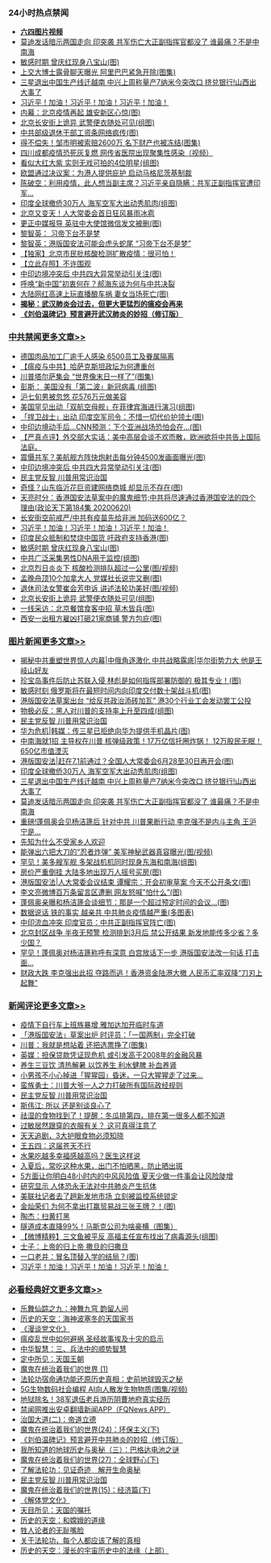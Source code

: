 <div class="catlist">
<h3>24小时热点禁闻</h3>
<ul>
<li><b><a href="http://d1.bdrive.tk/64.mp4" target="_blank">六四图片视频</a></b></li>
<li><a href="https://github.com/fqnews/bnews/blob/master/topimagenews/20200620/1347910.md">莫迪发话暗示两国走向 印突袭 共军伤亡大正副指挥官都没了 谁最痛？不是中南海</a></li>
<li><a href="https://github.com/fqnews/bnews/blob/master/cbnews/20200621/1348116.md">敏感时期 曾庆红现身八宝山(图)</a></li>
<li><a href="https://github.com/fqnews/bnews/blob/master/cnnews/20200621/1348246.md">上交大博士露骨聊天曝光 阿里巴巴紧急开除(图集)</a></li>
<li><a href="https://github.com/fqnews/bnews/blob/master/topimagenews/20200620/1347982.md">三星退出中国生产线迁越南 中兴上周称量产7纳米今突改口 挤兑银行!山西出大事了</a></li>
<li><a href="https://github.com/fqnews/bnews/blob/master/comments/20200621/783267.md">习近平！加油！习近平！加油！习近平！加油！</a></li>
<li><a href="https://github.com/fqnews/bnews/blob/master/cbnews/20200621/1348025.md">内幕：北京疫情再起 雄安新区心惊(图)</a></li>
<li><a href="https://github.com/fqnews/bnews/blob/master/cbnews/20200621/1348088.md">北京长安街上诡异 武警便衣随处可见(组图)</a></li>
<li><a href="https://github.com/fqnews/bnews/blob/master/cnnews/20200621/1348102.md">中共部级退休干部工资条网络疯传(图)</a></li>
<li><a href="https://github.com/fqnews/bnews/blob/master/yule/20200621/1348058.md">得不偿失！邹市明被索赔2600万 名下财产也被冻结(图集)</a></li>
<li><a href="https://github.com/fqnews/bnews/blob/master/cnnews/20200621/1348035.md">四川成都疫情恐死灰复燃 网传省医院出现聚集性感染（视频）</a></li>
<li><a href="https://github.com/fqnews/bnews/blob/master/yule/20200621/1348060.md">看似大红大紫 实则无戏可拍的4位明星(组图)</a></li>
<li><a href="https://github.com/fqnews/bnews/blob/master/comments/20200621/1348041.md">欧盟通过决议案：为港人提供庇护 启动马格尼茨基制裁</a></li>
<li><a href="https://github.com/fqnews/bnews/blob/master/cbnews/20200621/1348052.md">陈破空：利用疫情，此人想当副主席？习近平亲自隐瞒：共军正副指挥官遭印军... </a></li>
<li><a href="https://github.com/fqnews/bnews/blob/master/topimagenews/20200621/1348103.md">印度全球撤侨30万人 海军空军大出动秀肌肉(组图)</a></li>
<li><a href="https://github.com/fqnews/bnews/blob/master/headline/20200620/1347883.md">北京又变天！人大常委会首日狂风暴雨冰雹</a></li>
<li><a href="https://github.com/fqnews/bnews/blob/master/cbnews/20200621/1348018.md">更正中媒报导 英驻中大使馆微信发文被删(图)</a></li>
<li><a href="https://github.com/fqnews/bnews/blob/master/baitai/20200621/1348136.md">黎智英&#65306; 习帝下台不是梦</a></li>
<li><a href="https://github.com/fqnews/bnews/blob/master/headline/20200621/1348070.md">黎智英：港版国安法可能会虎头蛇尾 “习帝下台不是梦”</a></li>
<li><a href="https://github.com/fqnews/bnews/blob/master/comments/20200621/1347994.md">【独家】北京市民批核酸检测扩散疫情：很可怕！</a></li>
<li><a href="https://github.com/fqnews/bnews/blob/master/baitai/20200621/1348014.md">【立此存照】不许围观</a></li>
<li><a href="https://github.com/fqnews/bnews/blob/master/cbnews/20200621/1348265.md">中印边境冲突后 中共四大异常举动引关注(图)</a></li>
<li><a href="https://github.com/fqnews/bnews/blob/master/cbnews/20200621/1348008.md">呼唤“新中国”初衷何在？郝海东谈为何与中共决裂</a></li>
<li><a href="https://github.com/fqnews/bnews/blob/master/cnnews/20200621/1348114.md">大陆网红高速上玩直播酿车祸 妻女当场死亡(图)</a></li>
<li><b><a href="https://github.com/fqnews/bnews/blob/master/comments/20200211/1275071.md" target="_blank">揭秘：武汉肺炎会过去，但更大更猛烈的瘟疫会再来</a></b></li>
<li><b><a href="https://github.com/fqnews/bnews/blob/master/comments/20200207/1272816.md" target="_blank">《刘伯温碑记》预言避开武汉肺炎的妙招（修订版）</a></b></li>
</ul>
</div>

<div class="catlist">
<h3><a href="https://github.com/fqnews/bnews/blob/master/cbnews/" target="_blank">中共禁闻</a><span><a href="https://github.com/fqnews/bnews/blob/master/cbnews/" target="_blank" rel="nofollow">更多文章>></a></span></h3>
<ul>
<li><a href="https://github.com/fqnews/bnews/blob/master/cbnews/20200621/1348318.md" target="_blank">德国肉品加工厂逾千人感染 6500员工及眷属隔离</a></li>
<li><a href="https://github.com/fqnews/bnews/blob/master/cbnews/20200621/1348326.md" target="_blank">【瘟疫与中共】哈萨克斯坦政坛为何遭重创</a></li>
<li><a href="https://github.com/fqnews/bnews/blob/master/cbnews/20200621/1348304.md" target="_blank">川普塔尔萨集会 “世界像末日一样了”(图集)</a></li>
<li><a href="https://github.com/fqnews/bnews/blob/master/cbnews/20200621/1348292.md" target="_blank">彭斯： 美国没有「第二波」新冠病毒 (组图)</a></li>
<li><a href="https://github.com/fqnews/bnews/blob/master/cbnews/20200621/1348276.md" target="_blank">沪七旬男被忽悠 花576万元做美容</a></li>
<li><a href="https://github.com/fqnews/bnews/blob/master/cbnews/20200621/1348272.md" target="_blank">美国罕见出动「双航空母舰」在菲律宾海进行演习(组图)</a></li>
<li><a href="https://github.com/fqnews/bnews/blob/master/cbnews/20200621/1348271.md" target="_blank">「捍卫战士」出动 印度空军司令：不惜一切代价护领土(图)</a></li>
<li><a href="https://github.com/fqnews/bnews/blob/master/cbnews/20200621/1348269.md" target="_blank">中印边境动手后…CNN预测：下个亚洲战场恐怕会在…(图)</a></li>
<li><a href="https://github.com/fqnews/bnews/blob/master/cbnews/20200621/1348268.md" target="_blank">【严真点评】外交部大实话：美中高层会谈不欢而散，欧洲欲将中共告上国际法庭。</a></li>
<li><a href="https://github.com/fqnews/bnews/blob/master/cbnews/20200621/1348266.md" target="_blank">震慑共军？美航舰方阵快炮射击每分钟4500发画面曝光(图)</a></li>
<li><a href="https://github.com/fqnews/bnews/blob/master/cbnews/20200621/1348265.md" target="_blank">中印边境冲突后 中共四大异常举动引关注(图)</a></li>
<li><a href="https://github.com/fqnews/bnews/blob/master/comments/20200621/1348236.md" target="_blank">民主党反智 川普用常识治国</a></li>
<li><a href="https://github.com/fqnews/bnews/blob/master/cbnews/20200621/1348233.md" target="_blank">奇怪？山东临沂花巨资建网络商城 却显示不存在(图)</a></li>
<li><a href="https://github.com/fqnews/bnews/blob/master/cbnews/20200621/1348216.md" target="_blank">天亮时分：香港国安法草案中的魔鬼细节;中共将尽速通过香港国安法的四个理由(政论天下第184集 20200620)</a></li>
<li><a href="https://github.com/fqnews/bnews/blob/master/cbnews/20200621/1348174.md" target="_blank">长安街空前戒严/中共有疫苗先给非洲 加码送600亿？</a></li>
<li><a href="https://github.com/fqnews/bnews/blob/master/comments/20200621/783267.md" target="_blank">习近平！加油！习近平！加油！习近平！加油！</a></li>
<li><a href="https://github.com/fqnews/bnews/blob/master/cbnews/20200621/1348128.md" target="_blank">印度民众抵制和焚烧中国货 吁政府支持香港(图)</a></li>
<li><a href="https://github.com/fqnews/bnews/blob/master/cbnews/20200621/1348116.md" target="_blank">敏感时期 曾庆红现身八宝山(图)</a></li>
<li><a href="https://github.com/fqnews/bnews/blob/master/cbnews/20200621/1348105.md" target="_blank">中共广泛采集男性DNA用于监控(组图)</a></li>
<li><a href="https://github.com/fqnews/bnews/blob/master/cbnews/20200621/1348104.md" target="_blank">北京烈日炎炎下 核酸检测排队超过一公里(图/视频)</a></li>
<li><a href="https://github.com/fqnews/bnews/blob/master/cbnews/20200621/1348095.md" target="_blank">孟晚舟顶10个加拿大人 党媒社长说完又删(图)</a></li>
<li><a href="https://github.com/fqnews/bnews/blob/master/cbnews/20200621/1348094.md" target="_blank">退休司法女警崔会芳申诉 讲述法轮功美好(图/视频)</a></li>
<li><a href="https://github.com/fqnews/bnews/blob/master/cbnews/20200621/1348088.md" target="_blank">北京长安街上诡异 武警便衣随处可见(组图)</a></li>
<li><a href="https://github.com/fqnews/bnews/blob/master/cbnews/20200621/1348087.md" target="_blank">一线采访：北京餐馆食客中招 草木皆兵(图)</a></li>
<li><a href="https://github.com/fqnews/bnews/blob/master/cbnews/20200621/1348080.md" target="_blank">西安一出租方雇凶打砸21家商铺 警方包庇(图)</a></li>

</ul>
</div>
<div class="catlist">
<h3><a href="https://github.com/fqnews/bnews/blob/master/topimagenews/" target="_blank">图片新闻</a><span><a href="https://github.com/fqnews/bnews/blob/master/topimagenews/" target="_blank" rel="nofollow">更多文章>></a></span></h3>
<ul>
<li><a href="https://github.com/fqnews/bnews/blob/master/topimagenews/20200621/1348327.md" target="_blank">揭秘中共重塑世界惊人内幕|中俄角逐激化 中共战略露底|华尔街势力大 他是王岐山好友</a></li>
<li><a href="https://github.com/fqnews/bnews/blob/master/topimagenews/20200621/1348303.md" target="_blank">珍宝岛事件后防止苏联入侵 林彪是如何指挥部署防御的 极其专业！(图)</a></li>
<li><a href="https://github.com/fqnews/bnews/blob/master/topimagenews/20200621/1348275.md" target="_blank">敏感时刻 俄罗斯将在最短时间内向印度交付数十架战斗机(图)</a></li>
<li><a href="https://github.com/fqnews/bnews/blob/master/topimagenews/20200621/1348251.md" target="_blank">港版国安法草案出台 &#8220;给反共政治添砖加瓦&#8221; 港30个行业工会发动罢工公投</a></li>
<li><a href="https://github.com/fqnews/bnews/blob/master/topimagenews/20200621/1348244.md" target="_blank">物极必反：黑人对川普的支持率上升至四成(组图)</a></li>
<li><a href="https://github.com/fqnews/bnews/blob/master/comments/20200621/1348236.md" target="_blank">民主党反智 川普用常识治国</a></li>
<li><a href="https://github.com/fqnews/bnews/blob/master/topimagenews/20200621/1348187.md" target="_blank">华为危机|韩媒：传三星已拒绝向华为提供手机晶片(图)</a></li>
<li><a href="https://github.com/fqnews/bnews/blob/master/topimagenews/20200621/1348186.md" target="_blank">中南海就1招 主导权在川普 核弹级政策！17万亿信托圈炸锅！ 12万股民无眠！650亿市值湮灭</a></li>
<li><a href="https://github.com/fqnews/bnews/blob/master/topimagenews/20200621/1348151.md" target="_blank">港版国安法|赶在7.1前通过？全国人大常委会6月28至30日再开会(图)</a></li>
<li><a href="https://github.com/fqnews/bnews/blob/master/topimagenews/20200621/1348103.md" target="_blank">印度全球撤侨30万人 海军空军大出动秀肌肉(组图)</a></li>
<li><a href="https://github.com/fqnews/bnews/blob/master/topimagenews/20200620/1347982.md" target="_blank">三星退出中国生产线迁越南 中兴上周称量产7纳米今突改口 挤兑银行!山西出大事了</a></li>
<li><a href="https://github.com/fqnews/bnews/blob/master/topimagenews/20200620/1347910.md" target="_blank">莫迪发话暗示两国走向 印突袭 共军伤亡大正副指挥官都没了 谁最痛？不是中南海</a></li>
<li><a href="https://github.com/fqnews/bnews/blob/master/topimagenews/20200620/1347832.md" target="_blank">重磅!蓬佩奥会见杨洁篪后 针对中共 川普果断行动 李克强不是内斗主角 王沪宁是&#8230;</a></li>
<li><a href="https://github.com/fqnews/bnews/blob/master/comments/20200620/1346848.md" target="_blank">先知为什么不受家乡人欢迎</a></li>
<li><a href="https://github.com/fqnews/bnews/blob/master/topimagenews/20200620/1347824.md" target="_blank">能弹出六把大刀的“忍者炸弹” 美军神秘武器真容曝光(图/视频)</a></li>
<li><a href="https://github.com/fqnews/bnews/blob/master/topimagenews/20200620/1347800.md" target="_blank">罕见！美多艘军舰 多架战机机同时现身东海和南海(组图)</a></li>
<li><a href="https://github.com/fqnews/bnews/blob/master/topimagenews/20200620/1347784.md" target="_blank">房价严重倒挂 大陆多地出现万人摇号买房(图)</a></li>
<li><a href="https://github.com/fqnews/bnews/blob/master/topimagenews/20200620/1347757.md" target="_blank">港版国安法|人大常委会议结束 谭耀宗：开会初审草案 今天不公开条文(图)</a></li>
<li><a href="https://github.com/fqnews/bnews/blob/master/topimagenews/20200620/1347755.md" target="_blank">李文亮微博百万条留言区遭删 网友怒喊&#8221;怕什么&#8221;(图)</a></li>
<li><a href="https://github.com/fqnews/bnews/blob/master/topimagenews/20200620/1347704.md" target="_blank">蓬佩奥亲曝和杨洁篪会谈细节：那是一个超过预定时间的会议&#8230;(图)</a></li>
<li><a href="https://github.com/fqnews/bnews/blob/master/comments/20200620/1347687.md" target="_blank">数据说话 铁的事实 越亲共 中共肺炎疫情越严重(多图表)</a></li>
<li><a href="https://github.com/fqnews/bnews/blob/master/topimagenews/20200620/1347555.md" target="_blank">中印流血冲突 印度官员：中共正副指挥官阵亡(图)</a></li>
<li><a href="https://github.com/fqnews/bnews/blob/master/topimagenews/20200619/1347454.md" target="_blank">北京封区战争 半夜无预警 检测排到3月后 禁公开结果 新发地能传多少省？多少国？</a></li>
<li><a href="https://github.com/fqnews/bnews/blob/master/topimagenews/20200619/1347431.md" target="_blank">罕见！蓬佩奥对杨洁篪称呼有深意 白宫放话下一步 港版国安法改一句话 打击面…</a></li>
<li><a href="https://github.com/fqnews/bnews/blob/master/topimagenews/20200619/1347393.md" target="_blank">财政大跌 李克强出此招 夺路而逃！香港资金陆港大撤 人民币汇率双降“刀刃上起舞”</a></li>

</ul>
</div>
<div class="catlist">
<h3><a href="https://github.com/fqnews/bnews/blob/master/comments/" target="_blank">新闻评论</a><span><a href="https://github.com/fqnews/bnews/blob/master/comments/" target="_blank" rel="nofollow">更多文章>></a></span></h3>
<ul>
<li><a href="https://github.com/fqnews/bnews/blob/master/comments/20200621/1348332.md" target="_blank">疫情下自行车上班族暴增  雅加达加开临时车道</a></li>
<li><a href="https://github.com/fqnews/bnews/blob/master/comments/20200621/1348317.md" target="_blank">「港版国安法」草案出炉  时评员：「一国两制」完全打破</a></li>
<li><a href="https://github.com/fqnews/bnews/blob/master/comments/20200621/1348302.md" target="_blank">川普：我就是想站着 还把选票挣了(图集)</a></li>
<li><a href="https://github.com/fqnews/bnews/blob/master/comments/20200621/1348299.md" target="_blank">英媒：担保贷款凭证现危机 或引发高于2008年的金融风暴</a></li>
<li><a href="https://github.com/fqnews/bnews/blob/master/comments/20200621/1348296.md" target="_blank">养生三豆饮 清热解暑 以饮养生 利水健脾 补血养肾</a></li>
<li><a href="https://github.com/fqnews/bnews/blob/master/comments/20200621/1348274.md" target="_blank">小男孩不小心掉进「猩猩园」昏迷，一只大猩猩走了过来&#8230;</a></li>
<li><a href="https://github.com/fqnews/bnews/blob/master/comments/20200621/1348255.md" target="_blank">蛮族勇士：川普大爷一人之力打破所有国际政经规则</a></li>
<li><a href="https://github.com/fqnews/bnews/blob/master/comments/20200621/1348236.md" target="_blank">民主党反智 川普用常识治国</a></li>
<li><a href="https://github.com/fqnews/bnews/blob/master/comments/20200621/1348234.md" target="_blank">斯伟江: 所以 还是别谈良心了</a></li>
<li><a href="https://github.com/fqnews/bnews/blob/master/comments/20200621/1348210.md" target="_blank">祛湿的食物找到了！提醒：冬瓜排第四，排在第一很多人都不知道</a></li>
<li><a href="https://github.com/fqnews/bnews/blob/master/comments/20200621/1348209.md" target="_blank">过敏居然跟穿的衣服有关？ 这可真得注意了</a></li>
<li><a href="https://github.com/fqnews/bnews/blob/master/comments/20200621/1348208.md" target="_blank">天天追剧，3大护眼食物必须知晓</a></li>
<li><a href="https://github.com/fqnews/bnews/blob/master/comments/20200621/1348207.md" target="_blank">王五四：这届苍天不行</a></li>
<li><a href="https://github.com/fqnews/bnews/blob/master/comments/20200621/1348196.md" target="_blank">水果吃越多幸福感越高吗？医生这样说</a></li>
<li><a href="https://github.com/fqnews/bnews/blob/master/comments/20200621/1348195.md" target="_blank">入夏后，常吃这种水果，出门不怕晒黑，防止晒出斑</a></li>
<li><a href="https://github.com/fqnews/bnews/blob/master/comments/20200621/1348194.md" target="_blank">5方面让你明白48小时内的中风风险值  夏天少做一件事会让风险陡增</a></li>
<li><a href="https://github.com/fqnews/bnews/blob/master/comments/20200621/1348193.md" target="_blank">研究显示 人体恐永无法对中共肺炎产生抗体</a></li>
<li><a href="https://github.com/fqnews/bnews/blob/master/comments/20200621/1348191.md" target="_blank">美联社记者去了趟新发地市场 立刻被监控系统锁定</a></li>
<li><a href="https://github.com/fqnews/bnews/blob/master/comments/20200621/1348181.md" target="_blank">金灿荣们 为何不拿出打赢贸易战三张王牌？！(图)</a></li>
<li><a href="https://github.com/fqnews/bnews/blob/master/comments/20200621/1348180.md" target="_blank">陶杰：扫黄打黑</a></li>
<li><a href="https://github.com/fqnews/bnews/blob/master/comments/20200621/1348160.md" target="_blank">隧道成本直降99%！马斯克公司为啥豪横（图集）</a></li>
<li><a href="https://github.com/fqnews/bnews/blob/master/comments/20200621/1348159.md" target="_blank">【微博精粹】三文鱼被平反 高福主任宣布找出了病毒源头(组图)</a></li>
<li><a href="https://github.com/fqnews/bnews/blob/master/comments/20200621/1348158.md" target="_blank">士子：上帝的归上帝 撒旦的归撒旦</a></li>
<li><a href="https://github.com/fqnews/bnews/blob/master/comments/20200621/1348157.md" target="_blank">一口老井：冒名顶替入学的结局？(图)</a></li>
<li><a href="https://github.com/fqnews/bnews/blob/master/comments/20200621/783267.md" target="_blank">习近平！加油！习近平！加油！习近平！加油！</a></li>

</ul>
</div>

<div class="catlist">
<h3><a href="https://github.com/fqnews/bnews/blob/master/bikan/" target="_blank">必看经典好文</a><span><a href="https://github.com/fqnews/bnews/blob/master/bikan/" target="_blank" rel="nofollow">更多文章>></a></span></h3>
<ul>
<li><a href="https://github.com/fqnews/bnews/blob/master/tculture/20170718/793528.md" target="_blank">乐舞仙踪之九：神舞九穹 韵留人间</a></li>
<li><a href="https://github.com/fqnews/bnews/blob/master/tculture/xiulian/20170318/732480.md" target="_blank">历史的天空：海神波塞冬的天国家书</a></li>
<li><a href="https://github.com/fqnews/bnews/blob/master/comments/20200521/783167.md" target="_blank">《漫谈党文化》</a></li>
<li><a href="https://github.com/fqnews/bnews/blob/master/comments/20200618/1346823.md" target="_blank">瘟疫乱世中如何避祸 圣经故事埃及十灾的启示</a></li>
<li><a href="https://github.com/fqnews/bnews/blob/master/comments/20200605/783248.md" target="_blank">中华智慧：三、兵法中的顺势智慧</a></li>
<li><a href="https://github.com/fqnews/bnews/blob/master/tculture/xiulian/20151111/470021.md" target="_blank">定中所见：天国王朝</a></li>
<li><a href="https://github.com/fqnews/bnews/blob/master/topimagenews/20180519/944624.md" target="_blank">魔鬼在统治着我们的世界 (1)</a></li>
<li><a href="https://github.com/fqnews/bnews/blob/master/tculture/20121025/73069.md" target="_blank">法轮功宿命通功能还原历史真相：史前地球毁灭之秘</a></li>
<li><a href="https://github.com/fqnews/bnews/blob/master/topimagenews/20200527/1335347.md" target="_blank">5G生物数码社会编程 AI向人散发生物物质(图集/视频)</a></li>
<li><a href="https://github.com/fqnews/bnews/blob/master/cbnews/20200531/1337381.md" target="_blank">地狱除名！38军退伍老兵游历阴曹地府真实经历</a></li>
<li><a href="https://github.com/fqnews/bnews/blob/master/comments/20200503/1322531.md" target="_blank">禁闻网推出安卓翻墙新闻APP（FQNews APP）</a></li>
<li><a href="https://github.com/fqnews/bnews/blob/master/cbnews/20180308/911611.md" target="_blank">治国大道(二)：帝道立德</a></li>
<li><a href="https://github.com/fqnews/bnews/blob/master/cbnews/20180907/994846.md" target="_blank">魔鬼在统治着我们的世界(24)：环保主义(下)</a></li>
<li><a href="https://github.com/fqnews/bnews/blob/master/comments/20200207/1272816.md" target="_blank">《刘伯温碑记》预言避开中共肺炎的妙招（修订版）</a></li>
<li><a href="https://github.com/fqnews/bnews/blob/master/tculture/xiulian/20170726/797589.md" target="_blank">我所知道的地球历史与奥秘（三）：巴格达电池之谜</a></li>
<li><a href="https://github.com/fqnews/bnews/blob/master/comments/20181224/1052333.md" target="_blank">魔鬼在统治着我们的世界(27)：全球野心(下)</a></li>
<li><a href="https://github.com/fqnews/bnews/blob/master/comments/20200307/1289968.md" target="_blank">了解法轮功：见证奇迹　解开生命奥秘</a></li>
<li><a href="https://github.com/fqnews/bnews/blob/master/comments/20200621/1348236.md" target="_blank">民主党反智 川普用常识治国</a></li>
<li><a href="https://github.com/fqnews/bnews/blob/master/topimagenews/20180610/955499.md" target="_blank">魔鬼在统治着我们的世界(15)：经济篇(下)</a></li>
<li><a href="https://github.com/fqnews/bnews/blob/master/bookwiki/20130610/138400.md" target="_blank">《解体党文化》</a></li>
<li><a href="https://github.com/fqnews/bnews/blob/master/tculture/20180919/1000196.md" target="_blank">天目所见：天国的嘱托</a></li>
<li><a href="https://github.com/fqnews/bnews/blob/master/cbnews/20190219/1083302.md" target="_blank">历史的天空：和嫦娥的道缘</a></li>
<li><a href="https://github.com/fqnews/bnews/blob/master/comments/20200606/783250.md" target="_blank">牲人论者的无耻嘴脸</a></li>
<li><a href="https://github.com/fqnews/bnews/blob/master/topimagenews/20161125/619230.md" target="_blank">关于法轮功，每个人都应该了解的真相</a></li>
<li><a href="https://github.com/fqnews/bnews/blob/master/tculture/20121025/73065.md" target="_blank">历史的天空：漫长的宇宙历史中的法缘（上部）</a></li>

</ul>
</div>